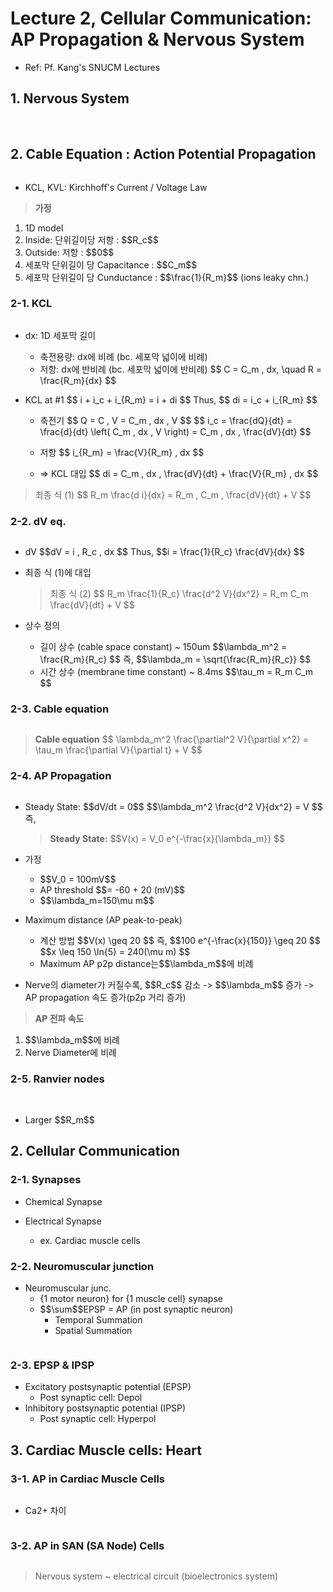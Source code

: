 <h1 id="lecture-2-cellular-communication-ap-propagation--nervous-system">Lecture 2, Cellular Communication: AP Propagation &amp; Nervous System</h1>
<ul>
<li>Ref: Pf. Kang's SNUCM Lectures</li>
</ul>
<h2 id="1-nervous-system">1. Nervous System</h2>
<p><img alt="" src="https://velog.velcdn.com/images/yechxn/post/fb8367c2-b1d9-446e-847f-cd6b6d5fe0d4/image.png" />
<img alt="" src="https://velog.velcdn.com/images/yechxn/post/d9cb4eb4-5ec4-47e9-85fe-d8555e1d7e0e/image.png" /></p>
<h2 id="2-cable-equation--action-potential-propagation">2. Cable Equation : Action Potential Propagation</h2>
<p><img alt="" src="https://velog.velcdn.com/images/yechxn/post/6dc71927-7e87-404d-af1e-ffe83491e539/image.png" /></p>
<ul>
<li>KCL, KVL: Kirchhoff's Current / Voltage Law
<img alt="" src="https://velog.velcdn.com/images/yechxn/post/b031dbfb-dc6d-4308-bde9-311e67f071d9/image.png" /></li>
</ul>
<blockquote>
<p><strong>가정</strong></p>
</blockquote>
<ol>
<li>1D model</li>
<li>Inside: 단위길이당 저항 : $$R_c$$</li>
<li>Outside: 저항 : $$0$$</li>
<li>세포막 단위길이 당 Capacitance : $$C_m$$</li>
<li>세포막 단위길이 당 Cunductance : $$\frac{1}{R_m}$$ (ions leaky chn.)</li>
</ol>
<h3 id="2-1-kcl">2-1. KCL</h3>
<p><img alt="" src="https://velog.velcdn.com/images/yechxn/post/3d35e8a0-ad48-4a4e-a89a-f6f72bcbaa09/image.png" /></p>
<ul>
<li><p>dx: 1D 세포막 길이</p>
<ul>
<li>축전용량: dx에 비례 (bc. 세포막 넓이에 비례) </li>
<li>저항: dx에 반비례 (bc. 세포막 넓이에 반비례)
$$
C = C_m , dx, \quad R = \frac{R_m}{dx}
$$</li>
</ul>
</li>
<li><p>KCL at #1
$$
i + i_c + i_{R_m} = i + di 
$$
Thus, 
$$
di = i_c + i_{R_m}
$$</p>
<ul>
<li><p>축전기
$$
Q = C , V = C_m , dx , V
$$
$$
i_c = \frac{dQ}{dt} = \frac{d}{dt} \left( C_m , dx , V \right) = C_m , dx , \frac{dV}{dt}
$$</p>
</li>
<li><p>저항
$$
i_{R_m} = \frac{V}{R_m} , dx
$$</p>
</li>
<li><p>=&gt; KCL 대입
$$
di = C_m , dx , \frac{dV}{dt} + \frac{V}{R_m} , dx
$$</p>
</li>
</ul>
</li>
</ul>
<blockquote>
<p>최종 식 (1)
$$
R_m \frac{d i}{dx} = R_m , C_m , \frac{dV}{dt} + V
$$</p>
</blockquote>
<h3 id="2-2-dv-eq">2-2. dV eq.</h3>
<p><img alt="" src="https://velog.velcdn.com/images/yechxn/post/a93f65b0-6bf5-46c7-8481-10f2a727800b/image.png" /></p>
<ul>
<li><p>dV
$$dV = i , R_c , dx
$$
Thus,
$$i = \frac{1}{R_c} \frac{dV}{dx} 
$$</p>
</li>
<li><p>최종 식 (1)에 대입</p>
<blockquote>
<p>최종 식 (2)
$$
R_m \frac{1}{R_c} \frac{d^2 V}{dx^2} = R_m C_m \frac{dV}{dt} + V
$$</p>
</blockquote>
</li>
<li><p>상수 정의</p>
<ul>
<li>길이 상수 (cable space constant) ~ 150um
$$\lambda_m^2 = \frac{R_m}{R_c}
$$
즉, 
$$\lambda_m = \sqrt{\frac{R_m}{R_c}}
$$</li>
<li>시간 상수 (membrane time constant) ~ 8.4ms
$$\tau_m = R_m C_m
$$</li>
</ul>
</li>
</ul>
<h3 id="2-3-cable-equation">2-3. Cable equation</h3>
<p><img alt="" src="https://velog.velcdn.com/images/yechxn/post/3e32446c-e50c-44e4-9a95-201b3c9d6305/image.png" /></p>
<blockquote>
<p><strong>Cable equation</strong>
$$
\lambda_m^2 \frac{\partial^2 V}{\partial x^2} = \tau_m \frac{\partial V}{\partial t} + V
$$</p>
</blockquote>
<h3 id="2-4-ap-propagation">2-4. AP Propagation</h3>
<p><img alt="" src="https://velog.velcdn.com/images/yechxn/post/036a8516-a4d3-463e-ba89-892f59a11989/image.png" /></p>
<ul>
<li><p>Steady State: $$dV/dt = 0$$
$$\lambda_m^2 \frac{d^2 V}{dx^2} = V
$$
즉,</p>
<blockquote>
<p><strong>Steady State:</strong>
$$V(x) = V_0 e^{-\frac{x}{\lambda_m}}
$$</p>
</blockquote>
</li>
<li><p>가정</p>
<ul>
<li>$$V_0 = 100mV$$</li>
<li>AP threshold $$= -60 + 20 (mV)$$</li>
<li>$$\lambda_m=150\mu m$$</li>
</ul>
</li>
<li><p>Maximum distance (AP peak-to-peak)</p>
<ul>
<li>계산 방법
$$V(x) \geq 20
$$
즉,
$$100 e^{-\frac{x}{150}} \geq 20
$$
$$x \leq 150 \ln{5} = 240(\mu m) 
$$</li>
<li>Maximum AP p2p distance는$$\lambda_m$$에 비례</li>
</ul>
</li>
<li><p>Nerve의 diameter가 커질수록, $$R_c$$ 감소 -&gt; $$\lambda_m$$ 증가 -&gt; AP propagation 속도 증가(p2p 거리 증가)</p>
</li>
</ul>
<blockquote>
<p><strong>AP 전파 속도</strong></p>
</blockquote>
<ol>
<li>$$\lambda_m$$에 비례</li>
<li>Nerve Diameter에 비례</li>
</ol>
<h3 id="2-5-ranvier-nodes">2-5. Ranvier nodes</h3>
<p><img alt="" src="https://velog.velcdn.com/images/yechxn/post/6753aa4a-3ccf-40ba-9aa2-a0b6d49aac5a/image.png" />
<img alt="" src="https://velog.velcdn.com/images/yechxn/post/4f498f1d-1f06-43e2-84be-4932ce970ae2/image.png" /></p>
<ul>
<li>Larger $$R_m$$</li>
</ul>
<h2 id="2-cellular-communication">2. Cellular Communication</h2>
<h3 id="2-1-synapses">2-1. Synapses</h3>
<ul>
<li><p>Chemical Synapse
<img alt="" src="https://velog.velcdn.com/images/yechxn/post/4c44cebf-b3f3-4fb3-9787-f9faa7d56131/image.png" /></p>
</li>
<li><p>Electrical Synapse </p>
<ul>
<li>ex. Cardiac muscle cells
<img alt="" src="https://velog.velcdn.com/images/yechxn/post/cb93cd71-8700-407b-bdb3-107dcabcf12d/image.png" /></li>
</ul>
</li>
</ul>
<h3 id="2-2-neuromuscular-junction">2-2. Neuromuscular junction</h3>
<ul>
<li>Neuromuscular junc.<ul>
<li>{1 motor neuron} for {1 muscle cell} synapse</li>
<li>$$\sum$$EPSP = AP (in post synaptic neuron)<ul>
<li>Temporal Summation</li>
<li>Spatial Summation
<img alt="" src="https://velog.velcdn.com/images/yechxn/post/bddabdc8-f5bd-4780-bfca-69fa9694cba7/image.png" /></li>
</ul>
</li>
</ul>
</li>
</ul>
<p><img alt="" src="https://velog.velcdn.com/images/yechxn/post/b1480cf8-2b50-4c5a-bb9a-72239e0c3e7a/image.png" /></p>
<h3 id="2-3-epsp--ipsp">2-3. EPSP &amp; IPSP</h3>
<ul>
<li>Excitatory postsynaptic potential (EPSP)<ul>
<li>Post synaptic cell: Depol</li>
</ul>
</li>
<li>Inhibitory postsynaptic potential (IPSP)<ul>
<li>Post synaptic cell: Hyperpol
<img alt="" src="https://velog.velcdn.com/images/yechxn/post/29a27e2b-1d1b-48dc-9e48-c34d900e8359/image.png" /></li>
</ul>
</li>
</ul>
<h2 id="3-cardiac-muscle-cells-heart">3. Cardiac Muscle cells: Heart</h2>
<h3 id="3-1-ap-in-cardiac-muscle-cells">3-1. AP in Cardiac Muscle Cells</h3>
<p><img alt="" src="https://velog.velcdn.com/images/yechxn/post/84789809-2633-4491-bce3-121cca059909/image.png" /></p>
<ul>
<li>Ca2+ 차이</li>
</ul>
<p><img alt="" src="https://velog.velcdn.com/images/yechxn/post/38c57b31-df5a-4829-ad36-0d3d0582cae2/image.png" /></p>
<h3 id="3-2-ap-in-san-sa-node-cells">3-2. AP in SAN (SA Node) Cells</h3>
<p><img alt="" src="https://velog.velcdn.com/images/yechxn/post/4166e636-ba33-4298-8873-31c7589b4860/image.png" /></p>
<blockquote>
<p>Nervous system ~ electrical circuit (bioelectronics system)</p>
</blockquote>